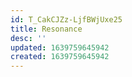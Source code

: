```yaml
---
id: T_CakCJZz-LjfBWjUxe25
title: Resonance
desc: ''
updated: 1639759645942
created: 1639759645942
---
```


